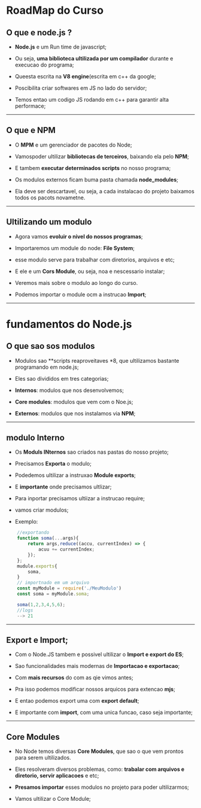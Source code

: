 # RoadMap do Curso

## O que e node.js ?
- **Node.js** e um Run time de javascript;

- Ou seja, **uma biblioteca ultilizada por um compilador** durante e execucao do programa;

- Queesta escrita na **V8 engine**(escrita em c++ da  google;

- Poscibilita criar softwares em JS no lado do servidor;

- Temos entao um codigo JS rodando em c++ para garantir alta performace; 

---

## O que e **NPM**

- O **MPM** e um gerenciador de pacotes do Node;

- Vamospoder ultilizar **bibliotecas de terceiros**, baixando ela pelo **NPM**;

- E tambem **executar determinados scripts** no nosso programa;

- Os modulos externos ficam buma pasta chamada **node_modules**;

- Ela deve ser descartavel, ou seja, a cada instalacao do projeto baixamos todos os pacots novametne.

---

## Ultilizando um modulo
- Agora vamos **evoluir o nivel do nossos programas**;

- Importaremos um module do node: **File System**;

- esse modulo serve para trabalhar com diretorios, arquivos e etc;

- E ele e um **Cors Module**, ou seja, noa e nescessario instalar;

- Veremos mais sobre o modulo ao longo do curso.

- Podemos importar o module ocm a instrucao **Import**;

---

# fundamentos do **Node.js**

## O que sao sos modulos

-   Modulos sao **scripts reaproveitaves *8, que ultilizamos bastante programando em node.js;

-   Eles sao divididos em tres categorias;

-    **Internos**: modulos que nos desenvolvemos;

-    **Core modules**: modulos que vem com o Noe.js;

-   **Externos**: modulos que nos instalamos via **NPM**;

---

## modulo Interno

-   Os **Moduls INternos** sao criados nas pastas do nosso projeto;

-   Precisamos **Exporta** o modulo;

-   Podedemos ultilizar a instruxao **Module exports**;

-   E **importante** onde precisamos ultlizar;

- Para inportar precisamos ultiizar a instrucao require;

-   vamos criar modulos;

- Exemplo:
```javascript
    //exportando 
    function soma(...args){
        return args,reduce((accu, currentIndex) => {
            acuu += currentIndex;
        });
    };
    mudule.exports{
        soma,
    }
    // importnado em um arquivo
    const myModule = require('./MeuModulo')
    const soma = myModule.soma;

    soma(1,2,3,4,5,6);
    //logs
    --> 21
```

---

## Export e Import;

- Com o Node.JS tambem e possivel ultilizar o **Import e export  do ES**;

- Sao funcionalidades mais modernas de **Importacao e exportacao**;

- Com **mais recursos** do com as qie vimos antes;

- Pra isso podemos modificar nossos arquicos para extencao **mjs**;

- E entao podemos export uma com **export default**;

- E importante com **import**, com uma unica funcao, caso seja importante; 

---

## Core Modules

- No Node temos diversas **Core Modules**, que sao o que vem prontos para serem ultilizados.

- Eles resolveram diversos problemas, como: **trabalar com arquivos e diretorio, servir aplicacoes** e etc;

- **Presamos importar** esses modulos no projeto para poder ultilizarmos;

- Vamos ultilizar o Core Module;